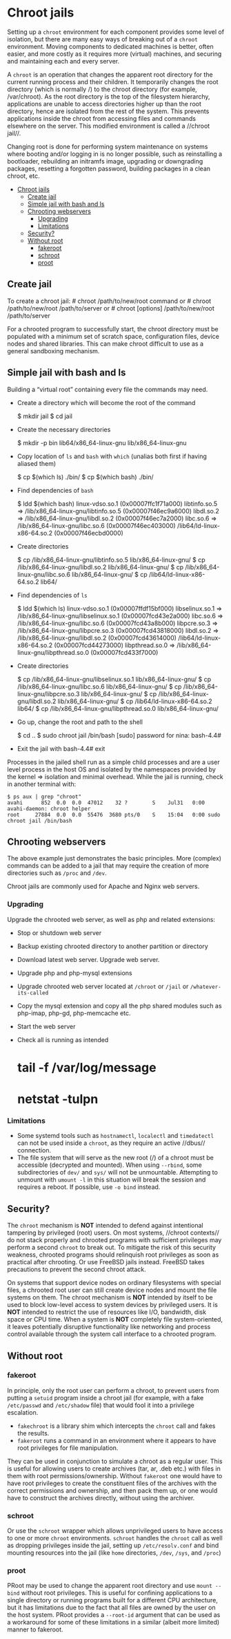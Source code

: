 # Chroot jails

Setting up a `chroot` environment for each component provides some level of isolation, but there are many easy ways of breaking out of a `chroot` environment. Moving components to dedicated machines is better, often easier, and more costly as it requires more (virtual) machines, and securing and maintaining each and every server.

A `chroot` is an operation that changes the apparent root directory for the current running process and their children. It temporarily changes the root directory (which is normally /) to the chroot directory (for example, /var/chroot). As the root directory is the top of the filesystem hierarchy, applications are unable to access directories higher up than the root directory, hence are isolated from the rest of the system. This prevents applications inside the chroot from accessing files and commands elsewhere on the server. This modified environment is called a //chroot jail//.

Changing root is done for performing system maintenance on systems where booting and/or logging in is no longer possible, such as reinstalling a bootloader, rebuilding an initramfs image, upgrading or downgrading packages, resetting a forgotten password, building packages in a clean chroot, etc. 

- [Chroot jails](#chroot-jails)
  - [Create jail](#create-jail)
  - [Simple jail with bash and ls](#simple-jail-with-bash-and-ls)
  - [Chrooting webservers](#chrooting-webservers)
    - [Upgrading](#upgrading)
    - [Limitations](#limitations)
  - [Security?](#security)
  - [Without root](#without-root)
    - [fakeroot](#fakeroot)
    - [schroot](#schroot)
    - [proot](#proot)

## Create jail
    
To create a chroot jail:
    # chroot /path/to/new/root command
or
    # chroot /path/to/new/root /path/to/server
or
    # chroot [options] /path/to/new/root /path/to/server

For a chrooted program to successfully start, the chroot directory must be populated with a minimum set of scratch space, configuration files, device nodes and shared libraries. This can make chroot difficult to use as a general sandboxing mechanism. 

## Simple jail with bash and ls

Building a “virtual root” containing every file the commands may need.

* Create a directory which will become the root of the command

    $ mkdir jail
    $ cd jail

* Create the necessary directories

    $ mkdir -p bin lib64/x86_64-linux-gnu lib/x86_64-linux-gnu

* Copy location of `ls` and `bash` with `which` (unalias both first if having aliased them)

    $ cp $(which ls) ./bin/
    $ cp $(which bash) ./bin/
 
* Find dependencies of `bash`

    $ ldd $(which bash)
	linux-vdso.so.1 (0x00007ffc1f71a000)
	libtinfo.so.5 => /lib/x86_64-linux-gnu/libtinfo.so.5 (0x00007f46ec9a6000)
	libdl.so.2 => /lib/x86_64-linux-gnu/libdl.so.2 (0x00007f46ec7a2000)
	libc.so.6 => /lib/x86_64-linux-gnu/libc.so.6 (0x00007f46ec403000)
	/lib64/ld-linux-x86-64.so.2 (0x00007f46ecbd0000)

* Create directories

    $ cp /lib/x86_64-linux-gnu/libtinfo.so.5 lib/x86_64-linux-gnu/
    $ cp /lib/x86_64-linux-gnu/libdl.so.2 lib/x86_64-linux-gnu/
    $ cp /lib/x86_64-linux-gnu/libc.so.6 lib/x86_64-linux-gnu/
    $ cp /lib64/ld-linux-x86-64.so.2 lib64/

* Find dependencies of `ls`

    $ ldd $(which ls)
	linux-vdso.so.1 (0x00007ffdf15bf000)
	libselinux.so.1 => /lib/x86_64-linux-gnu/libselinux.so.1 (0x00007fcd43e2a000)
	libc.so.6 => /lib/x86_64-linux-gnu/libc.so.6 (0x00007fcd43a8b000)
	libpcre.so.3 => /lib/x86_64-linux-gnu/libpcre.so.3 (0x00007fcd43818000)
	libdl.so.2 => /lib/x86_64-linux-gnu/libdl.so.2 (0x00007fcd43614000)
	/lib64/ld-linux-x86-64.so.2 (0x00007fcd44273000)
	libpthread.so.0 => /lib/x86_64-linux-gnu/libpthread.so.0 (0x00007fcd433f7000)
    
* Create directories

    $ cp /lib/x86_64-linux-gnu/libselinux.so.1 lib/x86_64-linux-gnu/
    $ cp /lib/x86_64-linux-gnu/libc.so.6 lib/x86_64-linux-gnu/
    $ cp /lib/x86_64-linux-gnu/libpcre.so.3 lib/x86_64-linux-gnu/
    $ cp /lib/x86_64-linux-gnu/libdl.so.2 lib/x86_64-linux-gnu/
    $ cp /lib64/ld-linux-x86-64.so.2  lib64/
    $ cp /lib/x86_64-linux-gnu/libpthread.so.0 lib/x86_64-linux-gnu/ 
  
* Go up, change the root and path to the shell

    $  cd ..
    $ sudo chroot jail /bin/bash
    [sudo] password for nina: 
    bash-4.4#
 
* Exit the jail with
    bash-4.4# exit

Processes in the jailed shell run as a simple child processes and are a user level process in the host OS and isolated by the namespaces provided by the kernel => isolation and minimal overhead. While the jail is running, check in another terminal with:

    $ ps aux | grep "chroot"
    avahi      852  0.0  0.0  47012    32 ?        S    Jul31   0:00 avahi-daemon: chroot helper
    root     27884  0.0  0.0  55476  3680 pts/0    S    15:04   0:00 sudo chroot jail /bin/bash

## Chrooting webservers

The above example just demonstrates the basic principles. More (complex) commands can be added to a jail that may require the creation of more directories such as `/proc` and `/dev`. 

Chroot jails are commonly used for Apache and Nginx web servers. 

### Upgrading

Upgrade the chrooted web server, as well as php and related extensions:

- Stop or shutdown web server
- Backup existing chrooted directory to another partition or directory
- Download latest web server. Upgrade web server. 
- Upgrade php and php-mysql extensions
- Upgrade chrooted web server located at `/chroot` or `/jail` or `/whatever-its-called`
- Copy the mysql extension and copy all the php shared modules such as php-imap, php-gd, php-memcache etc.
- Start the web server
- Check all is running as intended

    # tail -f /var/log/message
    # netstat -tulpn

### Limitations 

* Some systemd tools such as `hostnamectl`, `localectl` and `timedatectl` can not be used inside a `chroot`, as they require an active //dbus// connection. 
* The file system that will serve as the new root (/) of a chroot must be accessible (decrypted and mounted).  When using `--rbind`, some subdirectories of `dev/` and `sys/` will not be unmountable. Attempting to unmount with `umount -l` in this situation will break the session and requires a reboot. If possible, use `-o bind` instead.

## Security?

The `chroot` mechanism is **NOT** intended to defend against intentional tampering by privileged (root) users. On most systems, //chroot contexts// do not stack properly and chrooted programs with sufficient privileges may perform a second `chroot` to break out. To mitigate the risk of this security weakness, chrooted programs should relinquish root privileges as soon as practical after chrooting. Or use FreeBSD jails instead. FreeBSD takes precautions to prevent the second chroot attack.

On systems that support device nodes on ordinary filesystems with special files, a chrooted root user can still create device nodes and mount the file systems on them. The chroot mechanism is **NOT** intended by itself to be used to block low-level access to system devices by privileged users. It is **NOT** intended to restrict the use of resources like I/O, bandwidth, disk space or CPU time. When a system is **NOT** completely file system-oriented, it leaves potentially disruptive functionality like networking and process control available through the system call interface to a chrooted program. 

## Without root

### fakeroot 
In principle, only the root user can perform a chroot, to prevent users from putting a `setuid` program inside a chroot jail (for example, with a fake `/etc/passwd` and `/etc/shadow` file) that would fool it into a privilege escalation.

* `fakechroot` is a library shim which intercepts the `chroot` call and fakes the results. 
* `fakeroot` runs a command in an environment where it appears to have root privileges for file manipulation.

They can be used in conjunction to simulate a chroot as a regular user. This is useful for allowing users to create archives (tar, ar, .deb etc.) with files in them with root permissions/ownership. Without `fakeroot` one would have to have root privileges to create the constituent files of the archives with the correct permissions and ownership, and then pack them up, or one would have to construct the archives directly, without using the archiver. 

### schroot
Or use the `schroot` wrapper which allows unprivileged users to have access to one or more `chroot` environments. `schroot` handles the `chroot` call as well as dropping privileges inside the jail, setting up `/etc/resolv.conf` and bind mounting resources into the jail (like `home` directories, `/dev`, `/sys`, and `/proc`)

### proot
PRoot may be used to change the apparent root directory and use `mount --bind` without root privileges. This is useful for confining applications to a single directory or running programs built for a different CPU architecture, but it has limitations due to the fact that all files are owned by the user on the host system. PRoot provides a `--root-id` argument that can be used as a workaround for some of these limitations in a similar (albeit more limited) manner to fakeroot. 
